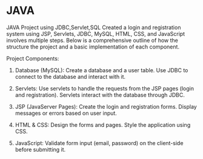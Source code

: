 # JAVA
JAVA Project using JDBC,Servlet,SQL
Created a login and registration system using JSP, Servlets, JDBC, MySQL, HTML, CSS, and JavaScript involves multiple steps. Below is a comprehensive outline of how the structure the project and a basic implementation of each component.

Project Components:
1. Database (MySQL):
      Create a database and a user table.
      Use JDBC to connect to the database and interact with it.
   
2. Servlets:
    Use servlets to handle the requests from the JSP pages (login and registration).
    Servlets interact with the database through JDBC.

3. JSP (JavaServer Pages):
    Create the login and registration forms.
    Display messages or errors based on user input.
   
5. HTML & CSS:
    Design the forms and pages.
    Style the application using CSS.
   
7. JavaScript:
    Validate form input (email, password) on the client-side before submitting it.

